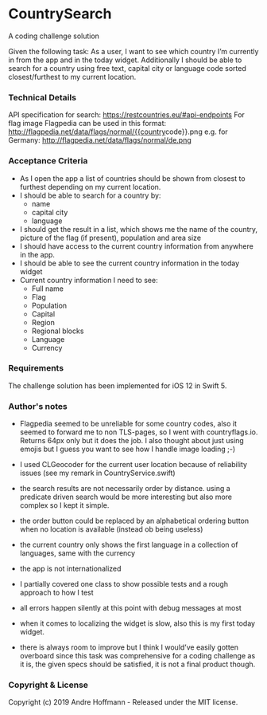 # CountrySearch
A coding challenge solution

Given the following task:
As a user, I want to see which country I’m currently in from the app and in the today widget. Additionally I should be able to search for a country using free text, capital city or language code sorted closest/furthest to my current location.

### Technical Details
API specification for search: ​https://restcountries.eu/#api-endpoints
For flag image Flagpedia can be used in this format: http://flagpedia.net/data/flags/normal/{{country​ code}}.png e.g. for Germany: ​http://flagpedia.net/data/flags/normal/de.png

### Acceptance Criteria
* As I open the app a list of countries should be shown from closest to furthest depending on my current location.
* I should be able to search for a country by:
  * name
  * capital city
  * language
* I should get the result in a list, which shows me the name of the country, picture of
the flag (if present), population and area size
* I should have access to the current country information from anywhere in the app.
* I should be able to see the current country information in the today widget
* Current country information I need to see:
  * Full name
  * Flag
  * Population
  * Capital
  * Region
  * Regional blocks
  * Language
  * Currency
  
### Requirements
The challenge solution has been implemented for iOS 12 in Swift 5.
  
### Author's notes
* Flagpedia seemed to be unreliable for some country codes, also it seemed to forward me to non TLS-pages, so I went with countryflags.io. Returns 64px only but it does the job. I also thought about just using emojis but I guess you want to see how I handle image loading ;-)

* I used CLGeocoder for the current user location because of reliability issues (see my remark in CountryService.swift)

* the search results are not necessarily order by distance. using a predicate driven search would be more interesting but also more complex so I kept it simple.

* the order button could be replaced by an alphabetical ordering button when no location is available (instead ob being useless)

* the current country only shows the first language in a collection of languages, same with the currency

* the app is not internationalized

* I partially covered one class to show possible tests and a rough approach to how I test

* all errors happen silently at this point with debug messages at most

* when it comes to localizing the widget is slow, also this is my first today widget.

* there is always room to improve but I think I would’ve easily gotten overboard since this task was comprehensive for a coding challenge as it is, the given specs should be satisfied, it is not a final product though.

### Copyright & License
Copyright (c) 2019 Andre Hoffmann - Released under the MIT license.
